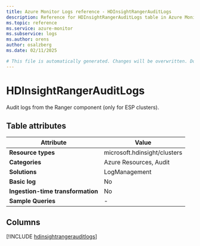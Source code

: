```yaml
---
title: Azure Monitor Logs reference - HDInsightRangerAuditLogs
description: Reference for HDInsightRangerAuditLogs table in Azure Monitor Logs.
ms.topic: reference
ms.service: azure-monitor
ms.subservice: logs
ms.author: orens
author: osalzberg
ms.date: 02/11/2025

# This file is automatically generated. Changes will be overwritten. Do not change this file directly.
---
```


# HDInsightRangerAuditLogs

Audit logs from the Ranger component (only for ESP clusters).


## Table attributes

|Attribute|Value|
|---|---|
|**Resource types**|microsoft.hdinsight/clusters|
|**Categories**|Azure Resources, Audit|
|**Solutions**| LogManagement|
|**Basic log**|No|
|**Ingestion-time transformation**|No|
|**Sample Queries**|-|



## Columns
  
[!INCLUDE [hdinsightrangerauditlogs](~/reusable-content/ce-skilling/azure/includes/azure-monitor/reference/tables/hdinsightrangerauditlogs-include.md)]
